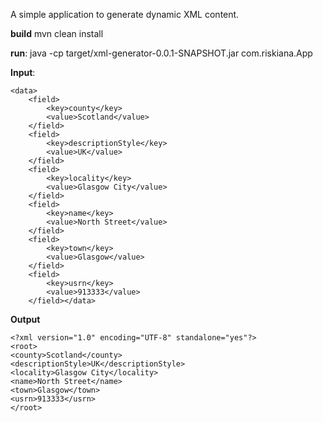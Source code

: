 A simple application to generate dynamic XML content.

**build**
mvn clean install

**run**:
java -cp  target/xml-generator-0.0.1-SNAPSHOT.jar com.riskiana.App

**Input**:

    <data>
        <field>
	        <key>county</key>
	        <value>Scotland</value>
        </field>
        <field>
            <key>descriptionStyle</key>
            <value>UK</value>
        </field>
        <field>
            <key>locality</key>
            <value>Glasgow City</value>
        </field>
        <field>
            <key>name</key>
            <value>North Street</value>
        </field>
        <field>
            <key>town</key>
            <value>Glasgow</value>
        </field>
        <field>
            <key>usrn</key>
            <value>913333</value>
        </field></data>


**Output**

    <?xml version="1.0" encoding="UTF-8" standalone="yes"?>
    <root>
    <county>Scotland</county>
    <descriptionStyle>UK</descriptionStyle>
    <locality>Glasgow City</locality>
    <name>North Street</name>
    <town>Glasgow</town>
    <usrn>913333</usrn>
    </root>
